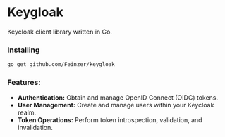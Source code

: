 # Keygloak

Keycloak client library written in Go.

### Installing
```sh
go get github.com/Feinzer/keygloak
```

### Features:
*   **Authentication:** Obtain and manage OpenID Connect (OIDC) tokens.
*   **User Management:** Create and manage users within your Keycloak realm.
*   **Token Operations:** Perform token introspection, validation, and invalidation.
